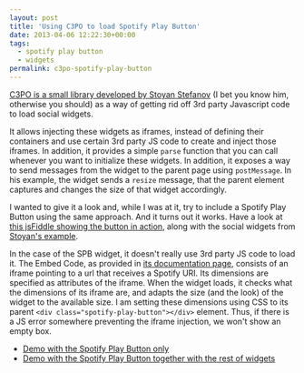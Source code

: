 ```yaml
---
layout: post
title: 'Using C3PO to load Spotify Play Button'
date: 2013-04-06 12:22:30+00:00
tags:
  - spotify play button
  - widgets
permalink: c3po-spotify-play-button
---
```


[C3PO is a small library developed by Stoyan Stefanov](http://www.phpied.com/c3po-common-3rd-party-objects/) (I bet you know him, otherwise you should) as a way of getting rid off 3rd party Javascript code to load social widgets.

It allows injecting these widgets as iframes, instead of defining their containers and use certain 3rd party JS code to create and inject those iframes. In addition, it provides a simple `parse` function that you can call whenever you want to initialize these widgets. In addition, it exposes a way to send messages from the widget to the parent page using `postMessage`. In his example, the widget sends a `resize` message, that the parent element captures and changes the size of that widget accordingly.

<!-- more -->
I wanted to give it a look and, while I was at it, try to include a Spotify Play Button using the same approach. And it turns out it works. Have a look at [this jsFiddle showing the button in action](http://jsfiddle.net/LZHgX/), along with the social widgets from [Stoyan's example](http://www.phpied.com/files/c3po/c3po.html).

In the case of the SPB widget, it doesn't really use 3rd party JS code to load it. The Embed Code, as provided in [its documentation page](https://developer.spotify.com/technologies/spotify-play-button/), consists of an iframe pointing to a url that receives a Spotify URI. Its dimensions are specified as attributes of the iframe. When the widget loads, it checks what the dimensions of its iframe are, and adapts the size (and the look) of the widget to the available size. I am setting these dimensions using CSS to its parent `<div class="spotify-play-button"></div>` element. Thus, if there is a JS error somewhere preventing the iframe injection, we won't show an empty box.

-   [Demo with the Spotify Play Button only](http://jsfiddle.net/9wT7z/)
-   [Demo with the Spotify Play Button together with the rest of
    widgets](http://jsfiddle.net/LZHgX/)
